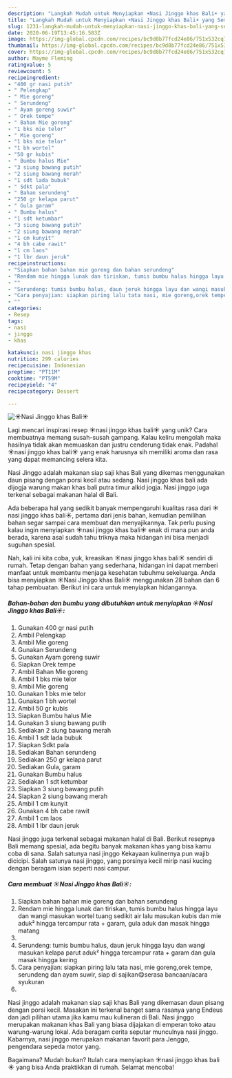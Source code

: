 ```yaml
---
description: "Langkah Mudah untuk Menyiapkan ☀️Nasi Jinggo khas Bali☀️ yang Sempurna"
title: "Langkah Mudah untuk Menyiapkan ☀️Nasi Jinggo khas Bali☀️ yang Sempurna"
slug: 1231-langkah-mudah-untuk-menyiapkan-nasi-jinggo-khas-bali-yang-sempurna
date: 2020-06-19T13:45:16.583Z
image: https://img-global.cpcdn.com/recipes/bc9d8b77fcd24e86/751x532cq70/☀️nasi-jinggo-khas-bali☀️-foto-resep-utama.jpg
thumbnail: https://img-global.cpcdn.com/recipes/bc9d8b77fcd24e86/751x532cq70/☀️nasi-jinggo-khas-bali☀️-foto-resep-utama.jpg
cover: https://img-global.cpcdn.com/recipes/bc9d8b77fcd24e86/751x532cq70/☀️nasi-jinggo-khas-bali☀️-foto-resep-utama.jpg
author: Mayme Fleming
ratingvalue: 5
reviewcount: 5
recipeingredient:
- "400 gr nasi putih"
- " Pelengkap"
- " Mie goreng"
- " Serundeng"
- " Ayam goreng suwir"
- " Orek tempe"
- " Bahan Mie goreng"
- "1 bks mie telor"
- " Mie goreng"
- "1 bks mie telor"
- "1 bh wortel"
- "50 gr kubis"
- " Bumbu halus Mie"
- "3 siung bawang putih"
- "2 siung bawang merah"
- "1 sdt lada bubuk"
- " Sdkt pala"
- " Bahan serundeng"
- "250 gr kelapa parut"
- " Gula garam"
- " Bumbu halus"
- "1 sdt ketumbar"
- "3 siung bawang putih"
- "2 siung bawang merah"
- "1 cm kunyit"
- "4 bh cabe rawit"
- "1 cm laos"
- "1 lbr daun jeruk"
recipeinstructions:
- "Siapkan bahan bahan mie goreng dan bahan serundeng"
- "Rendam mie hingga lunak dan tiriskan, tumis bumbu halus hingga layu dan wangi masukan wortel tuang sedikit air lalu masukan kubis dan mie aduk² hingga tercampur rata + garam, gula aduk dan masak hingga matang"
- ""
- "Serundeng: tumis bumbu halus, daun jeruk hingga layu dan wangi masukan kelapa parut aduk² hingga tercampur rata + garam dan gula masak hingga kering"
- "Cara penyajian: siapkan piring lalu tata nasi, mie goreng,orek tempe, serundeng dan ayam suwir, siap di sajikan😋serasa bancaan/acara syukuran"
- ""
categories:
- Resep
tags:
- nasi
- jinggo
- khas

katakunci: nasi jinggo khas 
nutrition: 299 calories
recipecuisine: Indonesian
preptime: "PT11M"
cooktime: "PT59M"
recipeyield: "4"
recipecategory: Dessert

---
```



![☀️Nasi Jinggo khas Bali☀️](https://img-global.cpcdn.com/recipes/bc9d8b77fcd24e86/751x532cq70/☀️nasi-jinggo-khas-bali☀️-foto-resep-utama.jpg)

Lagi mencari inspirasi resep ☀️nasi jinggo khas bali☀️ yang unik? Cara membuatnya memang susah-susah gampang. Kalau keliru mengolah maka hasilnya tidak akan memuaskan dan justru cenderung tidak enak. Padahal ☀️nasi jinggo khas bali☀️ yang enak harusnya sih memiliki aroma dan rasa yang dapat memancing selera kita.

Nasi Jinggo adalah makanan siap saji khas Bali yang dikemas menggunakan daun pisang dengan porsi kecil atau sedang. Nasi jinggo khas bali ada dijogja warung makan khas bali putra timur alkid jogja. Nasi jinggo juga terkenal sebagai makanan halal di Bali.

Ada beberapa hal yang sedikit banyak mempengaruhi kualitas rasa dari ☀️nasi jinggo khas bali☀️, pertama dari jenis bahan, kemudian pemilihan bahan segar sampai cara membuat dan menyajikannya. Tak perlu pusing kalau ingin menyiapkan ☀️nasi jinggo khas bali☀️ enak di mana pun anda berada, karena asal sudah tahu triknya maka hidangan ini bisa menjadi suguhan spesial.


Nah, kali ini kita coba, yuk, kreasikan ☀️nasi jinggo khas bali☀️ sendiri di rumah. Tetap dengan bahan yang sederhana, hidangan ini dapat memberi manfaat untuk membantu menjaga kesehatan tubuhmu sekeluarga. Anda bisa menyiapkan ☀️Nasi Jinggo khas Bali☀️ menggunakan 28 bahan dan 6 tahap pembuatan. Berikut ini cara untuk menyiapkan hidangannya.

<!--inarticleads1-->

##### Bahan-bahan dan bumbu yang dibutuhkan untuk menyiapkan ☀️Nasi Jinggo khas Bali☀️:

1. Gunakan 400 gr nasi putih
1. Ambil  Pelengkap
1. Ambil  Mie goreng
1. Gunakan  Serundeng
1. Gunakan  Ayam goreng suwir
1. Siapkan  Orek tempe
1. Ambil  Bahan Mie goreng
1. Ambil 1 bks mie telor
1. Ambil  Mie goreng
1. Gunakan 1 bks mie telor
1. Gunakan 1 bh wortel
1. Ambil 50 gr kubis
1. Siapkan  Bumbu halus Mie
1. Gunakan 3 siung bawang putih
1. Sediakan 2 siung bawang merah
1. Ambil 1 sdt lada bubuk
1. Siapkan  Sdkt pala
1. Sediakan  Bahan serundeng
1. Sediakan 250 gr kelapa parut
1. Sediakan  Gula, garam
1. Gunakan  Bumbu halus
1. Sediakan 1 sdt ketumbar
1. Siapkan 3 siung bawang putih
1. Siapkan 2 siung bawang merah
1. Ambil 1 cm kunyit
1. Gunakan 4 bh cabe rawit
1. Ambil 1 cm laos
1. Ambil 1 lbr daun jeruk


Nasi jinggo juga terkenal sebagai makanan halal di Bali. Berikut resepnya Bali memang spesial, ada begitu banyak makanan khas yang bisa kamu coba di sana. Salah satunya nasi jinggo Kekayaan kulinernya pun wajib dicicipi. Salah satunya nasi jinggo, yang porsinya kecil mirip nasi kucing dengan beragam isian seperti nasi campur. 

<!--inarticleads2-->

##### Cara membuat ☀️Nasi Jinggo khas Bali☀️:

1. Siapkan bahan bahan mie goreng dan bahan serundeng
1. Rendam mie hingga lunak dan tiriskan, tumis bumbu halus hingga layu dan wangi masukan wortel tuang sedikit air lalu masukan kubis dan mie aduk² hingga tercampur rata + garam, gula aduk dan masak hingga matang
1. 
1. Serundeng: tumis bumbu halus, daun jeruk hingga layu dan wangi masukan kelapa parut aduk² hingga tercampur rata + garam dan gula masak hingga kering
1. Cara penyajian: siapkan piring lalu tata nasi, mie goreng,orek tempe, serundeng dan ayam suwir, siap di sajikan😋serasa bancaan/acara syukuran
1. 


Nasi jinggo adalah makanan siap saji khas Bali yang dikemasan daun pisang dengan porsi kecil. Masakan ini terkenal banget sama rasanya yang Endeus dan jadi pilihan utama jika kamu mau kulineran di Bali. Nasi jinggo merupakan makanan khas Bali yang biasa dijajakan di emperan toko atau warung-warung lokal. Ada beragam cerita seputar munculnya nasi jinggo. Kabarnya, nasi jinggo merupakan makanan favorit para Jenggo, pengendara sepeda motor yang. 

Bagaimana? Mudah bukan? Itulah cara menyiapkan ☀️nasi jinggo khas bali☀️ yang bisa Anda praktikkan di rumah. Selamat mencoba!
